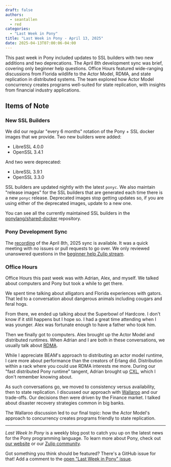 ```yaml
---
draft: false
authors:
  - seantallen
  - red
categories:
  - "Last Week in Pony"
title: "Last Week in Pony - April 13, 2025"
date: 2025-04-13T07:00:06-04:00
---
```


This past week in Pony included updates to SSL builders with two new additions and two deprecations. The April 8th development sync was brief, covering only beginner help questions. Office Hours featured wide-ranging discussions from Florida wildlife to the Actor Model, RDMA, and state replication in distributed systems. The team explored how Actor Model concurrency creates programs well-suited for state replication, with insights from financial industry applications.

<!-- more -->

## Items of Note

### New SSL Builders

We did our regular "every 6 months" rotation of the Pony + SSL docker images that we provide. Two new builders were added:

- LibreSSL 4.0.0
- OpenSSL 3.4.1

And two were deprecated:

- LibreSSL 3.9.1
- OpenSSL 3.3.0

SSL builders are updated nightly with the latest `ponyc`. We also maintain "release images" for the SSL builders that are generated each time there is a new `ponyc` release. Deprecated images stop getting updates so, if you are using either of the deprecated images, update to a new one.

You can see all the currently maintained SSL builders in the [ponylang/shared-docker](https://github.com/ponylang/shared-docker) repository.

### Pony Development Sync

The [recording](https://vimeo.com/1074823934) of the April 8th, 2025 sync is available. It was a quick meeting with no issues or pull requests to go over. We only reviewed unanswered questions in the [beginner help Zulip stream](https://ponylang.zulipchat.com/#narrow/channel/189985-beginner-help).

### Office Hours

Office Hours this past week was with Adrian, Alex, and myself. We talked about computers and Pony but took a while to get there.

We spent time talking about alligators and Florida experiences with gators. That led to a conversation about dangerous animals including cougars and feral hogs.

From there, we ended up talking about the Superbowl of Hardcore. I don't know if it still happens but I hope so. I had a great time attending when I was younger. Alex was fortunate enough to have a father who took him.

Then we finally got to computers. Alex brought up the Actor Model and distributed runtimes. When Adrian and I are both in these conversations, we usually talk about [RDMA](https://en.wikipedia.org/wiki/Remote_direct_memory_access).

While I appreciate BEAM's approach to distributing an actor model runtime, I care more about performance than the creators of Erlang did. Distribution within a rack where you could use RDMA interests me more. During our "fast distributed Pony runtime" tangent, Adrian brought up [CXL](https://en.wikipedia.org/wiki/Compute_Express_Link), which I don't remember knowing about.

As such conversations go, we moved to consistency versus availability, then to state replication. I discussed our approach with [Wallaroo](https://github.com/seantallen/wallaroo) and our trade-offs. Our decisions then were driven by the Finance market. I talked about disaster recovery strategies common in big banks.

The Wallaroo discussion led to our final topic: how the Actor Model's approach to concurrency creates programs friendly to state replication.

---

_Last Week In Pony_ is a weekly blog post to catch you up on the latest news for the Pony programming language. To learn more about Pony, check out [our website](https://ponylang.io) or our [Zulip community](https://ponylang.zulipchat.com).

Got something you think should be featured? There's a GitHub issue for that! Add a comment to the [open "Last Week in Pony" issue](https://github.com/ponylang/ponylang.github.io/issues?q=is%3Aissue+is%3Aopen+label%3Alast-week-in-pony).

